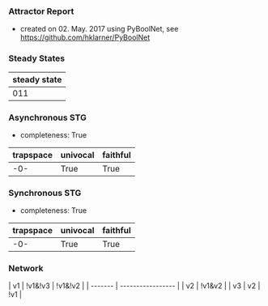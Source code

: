 

### Attractor Report
 * created on 02. May. 2017 using PyBoolNet, see https://github.com/hklarner/PyBoolNet

### Steady States
| steady state |
| ------------ | 
| 011          |

### Asynchronous STG
 * completeness: True

| trapspace      | univocal  | faithful  |
| -------------- | --------- | --------- |
| -0-            | True      | True      |

### Synchronous STG
 * completeness: True

| trapspace      | univocal  | faithful  |
| -------------- | --------- | --------- |
| -0-            | True      | True      |

### Network
| v1      | !v1&!v3 | !v1&!v2 |
| ------- | ----------------- |
| v2      | !v1&v2            |
| v3      | v2 | !v1          |

